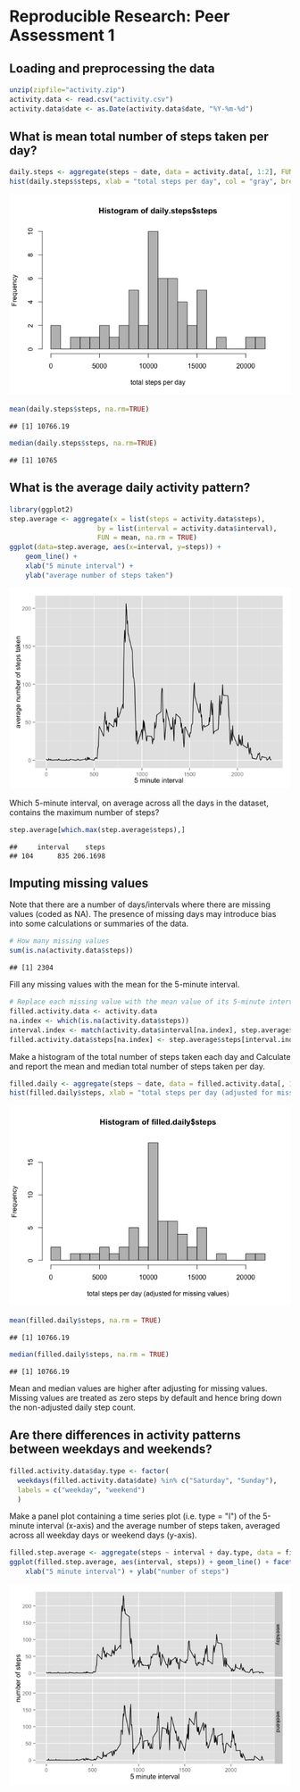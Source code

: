 # Reproducible Research: Peer Assessment 1


## Loading and preprocessing the data

```r
unzip(zipfile="activity.zip")
activity.data <- read.csv("activity.csv")
activity.data$date <- as.Date(activity.data$date, "%Y-%m-%d")
```

## What is mean total number of steps taken per day?

```r
daily.steps <- aggregate(steps ~ date, data = activity.data[, 1:2], FUN=sum, na.rm = TRUE)
hist(daily.steps$steps, xlab = "total steps per day", col = "gray", breaks = 20)
```

![](./PA1_template_files/figure-html/unnamed-chunk-1-1.png) 

```r
mean(daily.steps$steps, na.rm=TRUE)
```

```
## [1] 10766.19
```

```r
median(daily.steps$steps, na.rm=TRUE)
```

```
## [1] 10765
```

## What is the average daily activity pattern?

```r
library(ggplot2)
step.average <- aggregate(x = list(steps = activity.data$steps), 
                      by = list(interval = activity.data$interval), 
                      FUN = mean, na.rm = TRUE)
ggplot(data=step.average, aes(x=interval, y=steps)) +
    geom_line() +
    xlab("5 minute interval") +
    ylab("average number of steps taken")
```

![](./PA1_template_files/figure-html/unnamed-chunk-2-1.png) 

Which 5-minute interval, on average across all the days in the dataset, contains the maximum number of steps?


```r
step.average[which.max(step.average$steps),]
```

```
##     interval    steps
## 104      835 206.1698
```

## Imputing missing values

Note that there are a number of days/intervals where there are missing values (coded as NA). The presence of missing days may introduce bias into some calculations or summaries of the data.


```r
# How many missing values
sum(is.na(activity.data$steps))
```

```
## [1] 2304
```

Fill any missing values with the mean for the 5-minute interval.


```r
# Replace each missing value with the mean value of its 5-minute interval
filled.activity.data <- activity.data
na.index <- which(is.na(activity.data$steps))
interval.index <- match(activity.data$interval[na.index], step.average$interval)
filled.activity.data$steps[na.index] <- step.average$steps[interval.index]
```

Make a histogram of the total number of steps taken each day and Calculate and report the mean and median total number of steps taken per day.


```r
filled.daily <- aggregate(steps ~ date, data = filled.activity.data[, 1:2], FUN=sum, na.rm = TRUE)
hist(filled.daily$steps, xlab = "total steps per day (adjusted for missing values)", col = "gray", breaks = 20)
```

![](./PA1_template_files/figure-html/unnamed-chunk-6-1.png) 

```r
mean(filled.daily$steps, na.rm = TRUE)
```

```
## [1] 10766.19
```

```r
median(filled.daily$steps, na.rm = TRUE)
```

```
## [1] 10766.19
```

Mean and median values are higher after adjusting for missing values. Missing values are treated as zero 
steps by default and hence bring down the non-adjusted daily step count.

## Are there differences in activity patterns between weekdays and weekends?


```r
filled.activity.data$day.type <- factor(
  weekdays(filled.activity.data$date) %in% c("Saturday", "Sunday"), 
  labels = c("weekday", "weekend")
  )
```

Make a panel plot containing a time series plot (i.e. type = "l") of the 5-minute interval (x-axis) and the average number of steps taken, averaged across all weekday days or weekend days (y-axis).


```r
filled.step.average <- aggregate(steps ~ interval + day.type, data = filled.activity.data, mean)
ggplot(filled.step.average, aes(interval, steps)) + geom_line() + facet_grid(day.type ~ .) +
    xlab("5 minute interval") + ylab("number of steps")
```

![](./PA1_template_files/figure-html/unnamed-chunk-8-1.png) 



